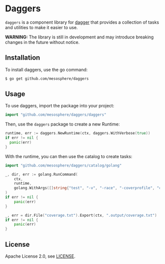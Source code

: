 # Daggers

`daggers` is a component library for [dagger](github.com/dagger/dagger) that provides a collection of tasks and
utilities to make it easier to use.

**WARNING:** The library is still in development and may introduce breaking changes in the future without notice.

## Installation

To install daggers, use the go command:

```bash
$ go get github.com/mesosphere/daggers
```

## Usage

To use daggers, import the package into your project:

```go
import "github.com/mesosphere/daggers/daggers"
```

Then, use the `daggers` package to create a new Runtime:

```go
runtime, err := daggers.NewRuntime(ctx, daggers.WithVerbose(true))
if err != nil {
  panic(err)
}
```

With the runtime, you can then use the catalog to create tasks:

```go
import "github.com/mesosphere/daggers/catalog/golang"
```

```go
_, dir, err := golang.RunCommand(
    ctx,
    runtime,
    golang.WithArgs([]string{"test", "-v", "-race", "-coverprofile", "coverage.txt", "-covermode", "atomic", "./..."}),
)
if err != nil {
    panic(err)
}

_, err = dir.File("coverage.txt").Export(ctx, ".output/coverage.txt")
if err != nil {
    panic(err)
}
```

## License

Apache License 2.0, see [LICENSE](LICENSE).
